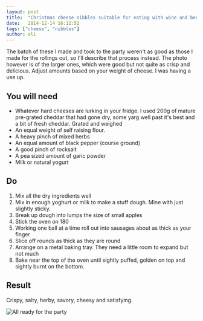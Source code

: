 ```yaml
---
layout: post
title:  "Christmas cheese nibbles suitable for eating with wine and beers in polite company, possibly where you need to not get too drunk and tell inappropriate stories"
date:   2014-12-14 16:12:52
tags: ["cheese", "nibbles"]
author: oli
---
```


The batch of these I made and took to the party weren't as good as those I made for the rollings out, so I'll describe that process instead.  The photo however is of the larger ones, which were good but not quite as crisp and delicious.  Adjust amounts based on your weight of cheese.  I was having a use up.


## You will need

* Whatever hard cheeses are lurking in your fridge.  I used 200g of mature pre-grated cheddar that had gone dry, some yarg well past it's best and a bit of fresh cheddar.  Grated and weighed
* An equal weight of self raising flour.
* A heavy pinch of mixed herbs
* An equal amount of black pepper (course ground)
* A good pinch of rocksalt
* A pea sized amount of garic powder
* Milk or natural yogurt



## Do

1. Mix all the dry ingredients well
2. Mix in enough yoghurt or milk to make a stuff dough. Mine with just  slightly sticky.
3. Break up dough into lumps the size of small apples
4. Stick the oven on 180
5. Working one ball at a time roll out into sausages about as thick as your finger
6. Slice off rounds as thick as they are round
7. Arrange on a metal baking tray.  They need a little room to expand but not much
8. Bake near the top of the oven until sightly puffed, golden on top and sightly burnt on the bottom.




## Result

Crispy, salty, herby, savory, cheesy and satisfying.

![All ready for the party](/images/blog/cheese-snacks/cheese-snacks.jpg "[All ready for the party")
